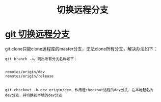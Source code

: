 <h1 align="center">切换远程分支</h1>


# [git 切换远程分支](https://www.cnblogs.com/ldq2016/p/7522486.html)

git clone只能clone远程库的master分支，无法clone所有分支，解决办法如下：

```shell
git branch -a，列出所有分支名称如下：


remotes/origin/dev
remotes/origin/release


git checkout -b dev origin/dev，作用是checkout远程的dev分支，在本地起名为dev分支，并切换到本地的dev分支
```





